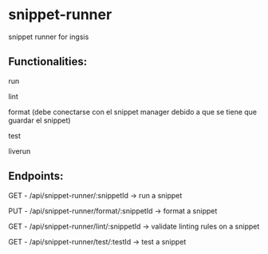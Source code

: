 # snippet-runner
snippet runner for ingsis

## Functionalities:

run

lint

format (debe conectarse con el snippet manager debido a que se tiene que guardar el snippet)

test

liverun

## Endpoints:

GET - /api/snippet-runner/:snippetId -> run a snippet

PUT - /api/snippet-runner/format/:snippetId -> format a snippet

GET - /api/snippet-runner/lint/:snippetId -> validate linting rules on a snippet

GET - /api/snippet-runner/test/:testId -> test a snippet
